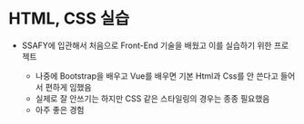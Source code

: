# HTML, CSS 실습

- SSAFY에 입관해서 처음으로 Front-End 기술을 배웠고 이를 실습하기 위한 프로젝트

  - 나중에 Bootstrap을 배우고 Vue를 배우면 기본 Html과 Css를 안 쓴다고 들어서 편하게 임했음
  - 실제로 잘 안쓰기는 하지만 CSS 같은 스타일링의 경우는 종종 필요했음
  - 아주 좋은 경험

  
